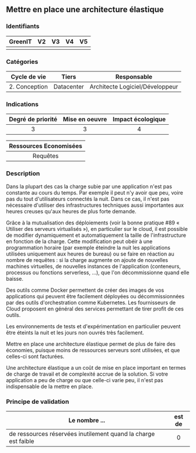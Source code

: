 ## Mettre en place une architecture élastique

### Identifiants

| GreenIT | V2  | V3  | V4  | V5  |
| :-----: | :-: | :-: | :-: | :-: |
|         |     |     |     |     |

### Catégories

| Cycle de vie  |   Tiers    |           Responsable           |
| :-----------: | :--------: | :-----------------------------: |
| 2. Conception | Datacenter | Architecte Logiciel/Développeur |

### Indications

| Degré de priorité | Mise en oeuvre | Impact écologique |
| :---------------: | :------------: | :---------------: |
|         3         |       3        |         4         |

| Ressources Economisées |
| :--------------------: |
|        Requêtes        |

### Description

Dans la plupart des cas la charge subie par une application n'est pas constante au cours du temps. Par exemple il peut
n'y avoir que peu, voire pas du tout d'utilisateurs connectés la nuit. Dans ce cas, il n'est pas nécessaire d'utiliser
des infrastructures techniques aussi importantes aux heures creuses qu'aux heures de plus forte demande.

Grâce à la mutualisation des déploiements (voir la bonne pratique #89 « Utiliser des serveurs virtualisés »),
en particulier sur le cloud, il est possible de modifier dynamiquement et automatiquement
la taille de l'infrastructure en fonction de la charge. Cette modification peut obéir à une programmation horaire (par
exemple éteindre la nuit les applications utilisées uniquement aux heures de bureau) ou se faire en réaction au nombre
de requêtes : si la charge augmente on ajoute de nouvelles machines virtuelles, de nouvelles instances de l'application
(conteneurs, processus ou fonctions serverless, ...), que l'on décommissionne quand elle baisse.

Des outils comme Docker permettent de créer des images de vos applications qui peuvent être facilement déployées ou
décommissionnées par des outils d'orchestration comme Kubernetes. Les fournisseurs de Cloud proposent en général des
services permettant de tirer profit de ces outils.

Les environnements de tests et d'expérimentation en particulier peuvent être éteints la nuit et les jours non ouvrés très facilement.

Mettre en place une architecture élastique permet de plus de faire des économies, puisque moins de ressources serveurs
sont utilisées, et que celles-ci sont facturées.

Une architecture élastique a un coût de mise en place important en termes de charge de travail et de complexité accrue de
la solution. Si votre application a peu de charge ou que celle-ci varie peu, il n'est pas indispensable de la mettre en place.

### Principe de validation

| Le nombre ...                                                  | est de |
| -------------------------------------------------------------- | :----: |
| de ressources réservées inutilement quand la charge est faible |   0    |
